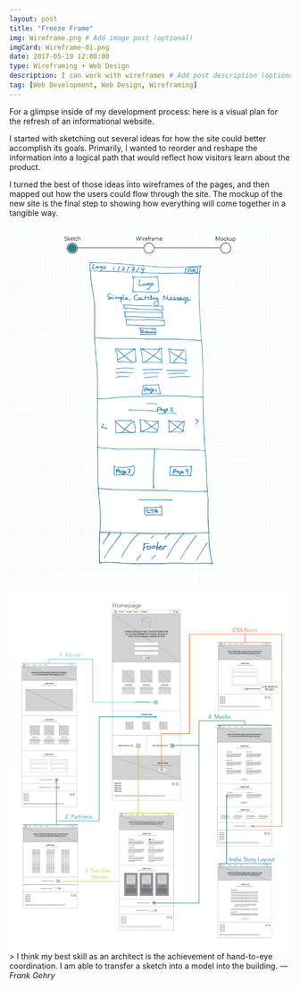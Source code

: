 ```yaml
---
layout: post
title: "Freeze Frame"
img: Wireframe.png # Add image post (optional)
imgCard: Wireframe-01.png
date: 2017-05-19 12:00:00 
type: Wireframing + Web Design
description: I can work with wireframes # Add post description (optional)
tag: [Web Development, Web Design, Wireframing]
---
```

For a glimpse inside of my development process: here is a visual plan for the refresh of an informational website. 

I started with sketching out several ideas for how the site could better accomplish its goals.  Primarily, I wanted to reorder and reshape the information into a logical path that would reflect how visitors learn about the product. 

I turned the best of those ideas into wireframes of the pages, and then mapped out how the users could flow through the site.  The mockup of the new site is the final step to showing how everything will come together in a tangible way.
<div class="post_image_addl">
    <img src="/assets/img/WebpageEvolution.gif" alt="A sketch turning into a wireframe turning into a mockup">
</div>
<div class="post_image_addl">
    <img src="/assets/img/Wireframe-UserFlow.png" alt="Showing how the webpages fit together to comprise the site">
</div>
> I think my best skill as an architect is the achievement of hand-to-eye coordination. I am able to transfer a sketch into a model into the building. <cite>― Frank Gehry</cite>